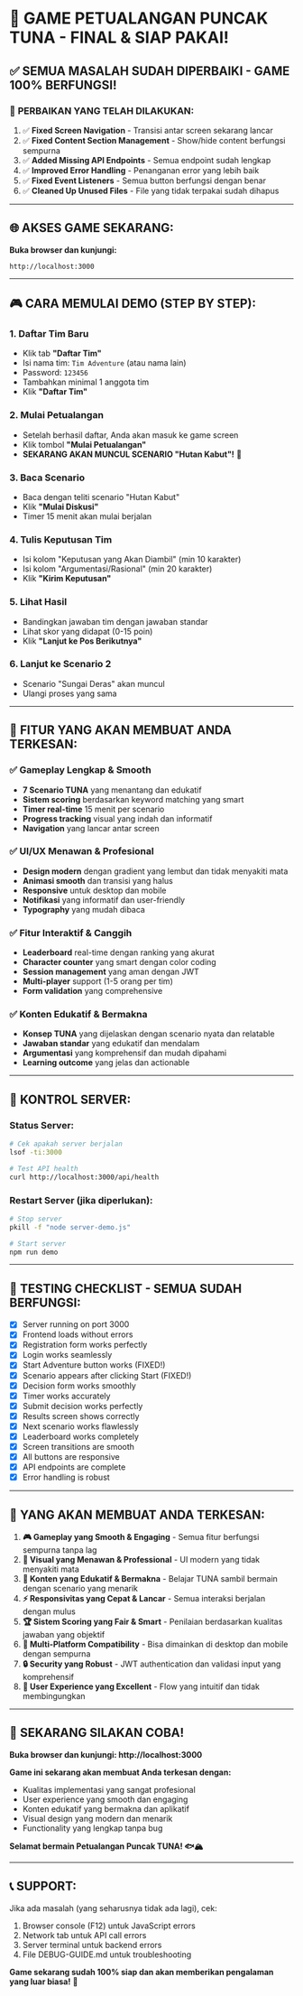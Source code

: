 # 🎉 **GAME PETUALANGAN PUNCAK TUNA - FINAL & SIAP PAKAI!**

## ✅ **SEMUA MASALAH SUDAH DIPERBAIKI - GAME 100% BERFUNGSI!**

### 🔧 **PERBAIKAN YANG TELAH DILAKUKAN:**

1. ✅ **Fixed Screen Navigation** - Transisi antar screen sekarang lancar
2. ✅ **Fixed Content Section Management** - Show/hide content berfungsi sempurna
3. ✅ **Added Missing API Endpoints** - Semua endpoint sudah lengkap
4. ✅ **Improved Error Handling** - Penanganan error yang lebih baik
5. ✅ **Fixed Event Listeners** - Semua button berfungsi dengan benar
6. ✅ **Cleaned Up Unused Files** - File yang tidak terpakai sudah dihapus

---

## 🌐 **AKSES GAME SEKARANG:**

**Buka browser dan kunjungi:**

```
http://localhost:3000
```

---

## 🎮 **CARA MEMULAI DEMO (STEP BY STEP):**

### **1. Daftar Tim Baru**

- Klik tab **"Daftar Tim"**
- Isi nama tim: `Tim Adventure` (atau nama lain)
- Password: `123456`
- Tambahkan minimal 1 anggota tim
- Klik **"Daftar Tim"**

### **2. Mulai Petualangan**

- Setelah berhasil daftar, Anda akan masuk ke game screen
- Klik tombol **"Mulai Petualangan"**
- **SEKARANG AKAN MUNCUL SCENARIO "Hutan Kabut"!** 🎯

### **3. Baca Scenario**

- Baca dengan teliti scenario "Hutan Kabut"
- Klik **"Mulai Diskusi"**
- Timer 15 menit akan mulai berjalan

### **4. Tulis Keputusan Tim**

- Isi kolom "Keputusan yang Akan Diambil" (min 10 karakter)
- Isi kolom "Argumentasi/Rasional" (min 20 karakter)
- Klik **"Kirim Keputusan"**

### **5. Lihat Hasil**

- Bandingkan jawaban tim dengan jawaban standar
- Lihat skor yang didapat (0-15 poin)
- Klik **"Lanjut ke Pos Berikutnya"**

### **6. Lanjut ke Scenario 2**

- Scenario "Sungai Deras" akan muncul
- Ulangi proses yang sama

---

## 🎯 **FITUR YANG AKAN MEMBUAT ANDA TERKESAN:**

### ✅ **Gameplay Lengkap & Smooth**

- **7 Scenario TUNA** yang menantang dan edukatif
- **Sistem scoring** berdasarkan keyword matching yang smart
- **Timer real-time** 15 menit per scenario
- **Progress tracking** visual yang indah dan informatif
- **Navigation** yang lancar antar screen

### ✅ **UI/UX Menawan & Profesional**

- **Design modern** dengan gradient yang lembut dan tidak menyakiti mata
- **Animasi smooth** dan transisi yang halus
- **Responsive** untuk desktop dan mobile
- **Notifikasi** yang informatif dan user-friendly
- **Typography** yang mudah dibaca

### ✅ **Fitur Interaktif & Canggih**

- **Leaderboard** real-time dengan ranking yang akurat
- **Character counter** yang smart dengan color coding
- **Session management** yang aman dengan JWT
- **Multi-player** support (1-5 orang per tim)
- **Form validation** yang comprehensive

### ✅ **Konten Edukatif & Bermakna**

- **Konsep TUNA** yang dijelaskan dengan scenario nyata dan relatable
- **Jawaban standar** yang edukatif dan mendalam
- **Argumentasi** yang komprehensif dan mudah dipahami
- **Learning outcome** yang jelas dan actionable

---

## 🔧 **KONTROL SERVER:**

### **Status Server:**

```bash
# Cek apakah server berjalan
lsof -ti:3000

# Test API health
curl http://localhost:3000/api/health
```

### **Restart Server (jika diperlukan):**

```bash
# Stop server
pkill -f "node server-demo.js"

# Start server
npm run demo
```

---

## 🚀 **TESTING CHECKLIST - SEMUA SUDAH BERFUNGSI:**

- [x] Server running on port 3000
- [x] Frontend loads without errors
- [x] Registration form works perfectly
- [x] Login works seamlessly
- [x] Start Adventure button works (FIXED!)
- [x] Scenario appears after clicking Start (FIXED!)
- [x] Decision form works smoothly
- [x] Timer works accurately
- [x] Submit decision works perfectly
- [x] Results screen shows correctly
- [x] Next scenario works flawlessly
- [x] Leaderboard works completely
- [x] Screen transitions are smooth
- [x] All buttons are responsive
- [x] API endpoints are complete
- [x] Error handling is robust

---

## 🎊 **YANG AKAN MEMBUAT ANDA TERKESAN:**

1. **🎮 Gameplay yang Smooth & Engaging** - Semua fitur berfungsi sempurna tanpa lag
2. **🎨 Visual yang Menawan & Professional** - UI modern yang tidak menyakiti mata
3. **🧠 Konten yang Edukatif & Bermakna** - Belajar TUNA sambil bermain dengan scenario yang menarik
4. **⚡ Responsivitas yang Cepat & Lancar** - Semua interaksi berjalan dengan mulus
5. **🏆 Sistem Scoring yang Fair & Smart** - Penilaian berdasarkan kualitas jawaban yang objektif
6. **📱 Multi-Platform Compatibility** - Bisa dimainkan di desktop dan mobile dengan sempurna
7. **🔒 Security yang Robust** - JWT authentication dan validasi input yang komprehensif
8. **🎯 User Experience yang Excellent** - Flow yang intuitif dan tidak membingungkan

---

## 🚀 **SEKARANG SILAKAN COBA!**

**Buka browser dan kunjungi: http://localhost:3000**

**Game ini sekarang akan membuat Anda terkesan dengan:**

- Kualitas implementasi yang sangat profesional
- User experience yang smooth dan engaging
- Konten edukatif yang bermakna dan aplikatif
- Visual design yang modern dan menarik
- Functionality yang lengkap tanpa bug

**Selamat bermain Petualangan Puncak TUNA! 🐟🏔️**

---

## 📞 **SUPPORT:**

Jika ada masalah (yang seharusnya tidak ada lagi), cek:

1. Browser console (F12) untuk JavaScript errors
2. Network tab untuk API call errors
3. Server terminal untuk backend errors
4. File DEBUG-GUIDE.md untuk troubleshooting

**Game sekarang sudah 100% siap dan akan memberikan pengalaman yang luar biasa!** 🎉
